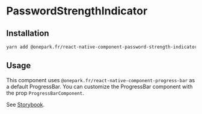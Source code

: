 # PasswordStrengthIndicator

## Installation

```bash
yarn add @onepark.fr/react-native-component-password-strength-indicator @onepark.fr/react-native-component-progress-bar
```

## Usage

This component uses `@onepark.fr/react-native-component-progress-bar` as a default ProgressBar.
You can customize the ProgressBar component with the prop `ProgressBarComponent`.

See [Storybook](../../stories/PasswordStrengthIndicator.stories.js).
